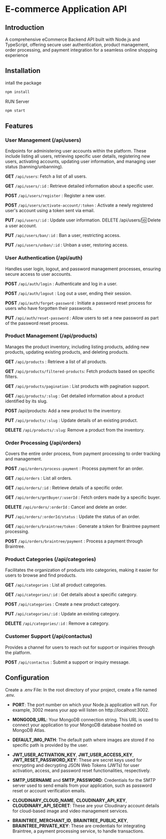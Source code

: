# E-commerce Application API

## Introduction

A comprehensive eCommerce Backend API built with Node.js and TypeScript, offering secure user authentication, product management, order processing, and payment integration for a seamless online shopping experience

## Installation

intall the package

```bash
npm install
```

RUN Server

```bash
npm start
```

## Features
### User Management (/api/users)
Endpoints for administering user accounts within the platform. These include listing all users, retrieving specific user details, registering new users, activating accounts, updating user information, and managing user status (banning/unbanning).

**GET** `/api/users`: Fetch a list of all users.

**GET** `/api/users/:id` : Retrieve detailed information about a specific user.

**POST** `/api/users/register` : Register a new user.

**POST** `/api/users/activate-account/:token` : Activate a newly registered user's account using a token sent via email.

**PUT** `/api/users/:id` : Update user information.
DELETE /api/users/:id: Delete a user account.

**PUT** `/api/users/ban/:id` : Ban a user, restricting access.

**PUT** `/api/users/unban/:id` : Unban a user, restoring access.

### User Authentication (/api/auth)
Handles user login, logout, and password management processes, ensuring secure access to user accounts.

**POST** `/api/auth/login` : Authenticate and log in a user.

**POST** `/api/auth/logout` : Log out a user, ending their session.

**POST** `/api/auth/forget-password` : Initiate a password reset process for users who have forgotten their passwords.

**PUT** `/api/auth/reset-password` : Allow users to set a new password as part of the password reset process.

### Product Management (/api/products)
Manages the product inventory, including listing products, adding new products, updating existing products, and deleting products.

**GET** `/api/products` : Retrieve a list of all products.

**GET** `/api/products/filtered-products`: Fetch products based on specific filters.

**GET** `/api/products/pagination` : List products with pagination support.

**GET** `/api/products/:slug` : Get detailed information about a product identified by its slug.

**POST** /api/products: Add a new product to the inventory.

**PUT** `/api/products/:slug` : Update details of an existing product.

**DELETE** `/api/products/:slug`: Remove a product from the inventory.

### Order Processing (/api/orders)
Covers the entire order process, from payment processing to order tracking and management.

**POST** `/api/orders/process-payment` : Process payment for an order. 

**GET** `/api/orders` : List all orders.

**GET** `/api/orders/:id` : Retrieve details of a specific order.

**GET** `/api/orders/getBuyer/:userId` : Fetch orders made by a specific buyer.

**DELETE** `/api/orders/:orderId` : Cancel and delete an order.

**PUT** `/api/orders/:orderId/status` : Update the status of an order.

**GET** `/api/orders/braintree/token` : Generate a token for Braintree payment processing.

**POST** `/api/orders/braintree/payment` : Process a payment through Braintree.

### Product Categories (/api/categories)
Facilitates the organization of products into categories, making it easier for users to browse and find products.

**GET** `/api/categories` : List all product categories.

**GET** `/api/categories/:id` : Get details about a specific category.

**POST** `/api/categories` : Create a new product category.

**PUT** `/api/categories/:id` : Update an existing category.

**DELETE** `/api/categories/:id` : Remove a category.

### Customer Support (/api/contactus)
Provides a channel for users to reach out for support or inquiries through the platform.

**POST** `/api/contactus` : Submit a support or inquiry message.

## Configuration

Create a .env File: In the root directory of your project, create a file named .env.

- **PORT**: The port number on which your Node.js application will run. For example, 3002 means your app will listen on http://localhost:3002.

- **MONGODB_URL**: Your MongoDB connection string. This URL is used to connect your application to your MongoDB database hosted on MongoDB Atlas.

- **DEFAULT_IMG_PATH**: The default path where images are stored if no specific path is provided by the user.
- **JWT_USER_ACTIVATION_KEY**, **JWT_USER_ACCESS_KEY**, **JWT_RESET_PASSWORD_KEY**: These are secret keys used for encrypting and decrypting JSON Web Tokens (JWTs) for user activation, access, and password reset functionalities, respectively.

- **SMTP_USERNAME** and **SMTP_PASSWORD**: Credentials for the SMTP server used to send emails from your application, such as password reset or account verification emails.

- **CLOUDINARY_CLOUD_NAME**, **CLOUDINARY_API_KEY**, **CLOUDINARY_API_SECRET**: These are your Cloudinary account details for cloud-based image and video management services.

- **BRAINTREE_MERCHANT_ID**, **BRAINTREE_PUBLIC_KEY**, **BRAINTREE_PRIVATE_KEY**: These are credentials for integrating Braintree, a payment processing service, to handle transactions.

